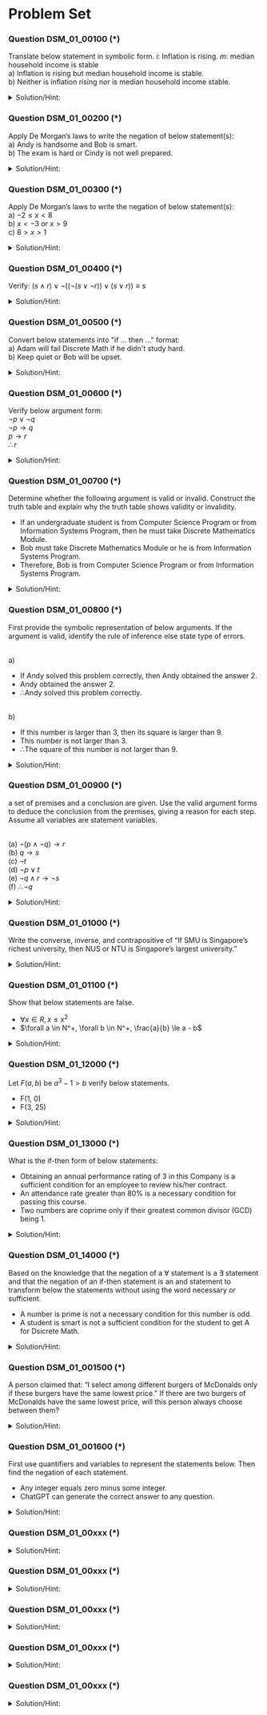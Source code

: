 # Problem Set 

### Question DSM_01_00100 (*)
Translate below statement in symbolic form. $i$: Inflation is rising. $m$: median household income is stable
<br /> a) Inflation is rising but median household income is stable.
<br /> b) Neither is inflation rising nor is  median household income stable.

<details>
  <summary>Solution/Hint:</summary>

<br /> a) $i \land m$ 
<br /> b) $\neg i \land \neg m$ 

</details>


### Question DSM_01_00200 (*)

Apply De Morgan’s laws to write the negation of below statement(s): 
<br /> a) Andy is handsome and Bob is smart.
<br /> b) The exam is hard or Cindy is not well prepared.

<details>
  <summary>Solution/Hint:</summary>

<br /> a) Andy is not handsome or Bob is not smart.
<br /> b) The exam is not hard and Cindy is  well prepared.

</details>

### Question DSM_01_00300 (*)

Apply De Morgan’s laws to write the negation of below statement(s): 
<br /> a) $-2 \leq x < 8$
<br /> b) $x < -3\ or\ x > 9$
<br /> c) $8 > x > 1$

<details>
  <summary>Solution/Hint:</summary>

<br /> a) $x < -2\ or\ x \geq 8$
<br /> b) $-3 \leq x \leq 9$
<br /> c) $8 \leq x\ or\  x \leq 1$
</details>



### Question DSM_01_00400 (*)

Verify: $(s \land r)\lor \neg( (\neg(s \lor \neg r)) \lor (s \lor r) )\equiv s$

<details>
  <summary>Solution/Hint:</summary>

<br /> 
<br />
<br /> 
</details>

### Question DSM_01_00500 (*)

Convert below statements into "if ... then ..." format:
<br /> a) Adam will fail Discrete Math if he didn't study hard. 
<br /> b) Keep quiet or Bob will be upset.


<details>
  <summary>Solution/Hint:</summary>

<br /> 
<br />
<br /> 
</details>

### Question DSM_01_00600 (*)

Verify below argument form:
<br /> $\neg p \lor \neg q$
<br /> $\neg p \to q$
<br /> $p \to r$
<br /> $\therefore r$



<details>
  <summary>Solution/Hint:</summary>

<br />  Invalid. Hints: using truth table
<br />
<br />
</details>


### Question DSM_01_00700 (*)

Determine whether the following argument is valid or invalid. Construct the truth table and explain why the truth table shows validity or invalidity.
  - If an undergraduate student is from Computer Science Program or from Information Systems Program, then he must take Discrete Mathematics Module.
  - Bob must take Discrete Mathematics Module or he is from Information Systems Program.
  - Therefore, Bob is from Computer Science Program or from Information Systems Program.



<details>
  <summary>Solution/Hint:</summary>

<br />  Invalid. Hints: using truth table
<br />
<br />
</details>


### Question DSM_01_00800 (*)

First provide the symbolic representation of below arguments. If the argument is valid, identify the rule of inference else state type of errors.

<br /> a)	
- If Andy solved this problem correctly, then Andy obtained the answer 2.
- Andy obtained the answer 2.
- ∴Andy solved this problem correctly.
  
<br /> b)
- If this number is larger than 3, then its square is larger than 9.
- This number is not larger than 3.
- ∴The square of this number is not larger than 9.



<details>
  <summary>Solution/Hint:</summary>

<br />  Converse Error
<br />
<br />
</details>

### Question DSM_01_00900 (*)

a set of premises and a conclusion are given. Use the valid argument forms to deduce the conclusion from the premises, giving a reason for each step. Assume all variables are statement variables.

<br /> (a) $\neg (p \land \neg q) \to r$
<br /> (b) $q \to s$
<br /> (c) $\neg t$
<br /> (d) $\neg p \lor t$
<br /> (e) $\neg q \land r \to \neg s$
<br /> (f) $\therefore \neg q$



<details>
  <summary>Solution/Hint:</summary>

<br />  
</details>


### Question DSM_01_01000 (*)

Write the converse, inverse, and contrapositive of “If SMU is Singapore’s richest university, then NUS or NTU is Singapore’s largest university.”

<details>
  <summary>Solution/Hint:</summary>

<br />  
</details>



### Question DSM_01_01100 (*)

Show that below statements are false.
- $\forall x \in R, x \le x^2$
- $\forall a \in N^+, \forall b \in N^+, \frac{a}{b} \le a - b$


<details>
  <summary>Solution/Hint:</summary>

Counter example:
- $x=0.5$
- $a = 4, b = 1$
<br />  
</details>

### Question DSM_01_12000 (*)

Let $F(a,b)$ be $a^3 - 1 > b$  verify below statements.
- F(1, 0) 
- F(3, 25)


<details>
  <summary>Solution/Hint:</summary>

<br /> False; True  
</details>

### Question DSM_01_13000 (*)

What is the if-then form of below statements:
-	Obtaining an annual performance rating of 3 in this Company is a sufficient condition for an employee to review his/her contract.
-	An attendance rate greater than 80% is a necessary condition for passing this course.
-	Two numbers are coprime only if their greatest common divisor (GCD) being 1.

<details>
  <summary>Solution/Hint:</summary>

-	If an employee achieved an annual performance rating of 3 in this Company then his/her contract can be renewed.
-	If a student passed this course then his/her attendance rate is greater than 80%.
- If wwo numbers are coprime then their greatest common divisor (GCD) is 1.

<br />  
</details>

### Question DSM_01_14000 (*)

Based on the knowledge that the negation of a $\forall$ statement is a $\exists$ statement and that the negation of an if-then statement is an and statement to transform below the statements without using the word necessary or sufficient.    
- A number is prime is not a necessary condition for this number is odd.
- A student is smart is not a sufficient condition for the student to get A for Dsicrete Math.


<details>
  <summary>Solution/Hint:</summary>
  
- There is a number that is odd but not prime.
- There is a student who is smart but didn't get A for Dsicrete Math.
<br />
</details>

### Question DSM_01_001500 (*)

A person claimed that: “I select among different burgers of McDonalds only if these burgers have the same lowest price.”  If there are two burgers of McDonalds have the same lowest price, will this person always choose between them? 

<details>
  <summary>Solution/Hint:</summary>

No. A statement is not logically equivalent to its converse.


<br />  
</details>

### Question DSM_01_001600 (*)

First use quantifiers and variables to represent the statements below. Then find the negation of each statement.
-	Any integer equals zero minus some integer.
-	ChatGPT can generate the correct answer to any question.


<details>
  <summary>Solution/Hint:</summary>

-	$\forall$ integer $a$ , $\exists$ integer $b$ such that $a = 0 - b$ ; 
<br />  Negation: $\exists$ integer $a$ , $\forall$ integer $b$ such that $a \ne 0 - b$
-	$\forall$ questions $q$ , ChatGPT can generate correct answer $a$ of $q$ 
<br />  Negation: $\exists$  question $q$ , such that ChatGPT cannot generate correct answer $a$ of $q$

<br />  
</details>

### Question DSM_01_00xxx (*)


<details>
  <summary>Solution/Hint:</summary>

<br />  
</details>

### Question DSM_01_00xxx (*)


<details>
  <summary>Solution/Hint:</summary>

<br />  
</details>

### Question DSM_01_00xxx (*)


<details>
  <summary>Solution/Hint:</summary>

<br />  
</details>

### Question DSM_01_00xxx (*)


<details>
  <summary>Solution/Hint:</summary>

<br />  
</details>

### Question DSM_01_00xxx (*)


<details>
  <summary>Solution/Hint:</summary>

<br />  
</details>
